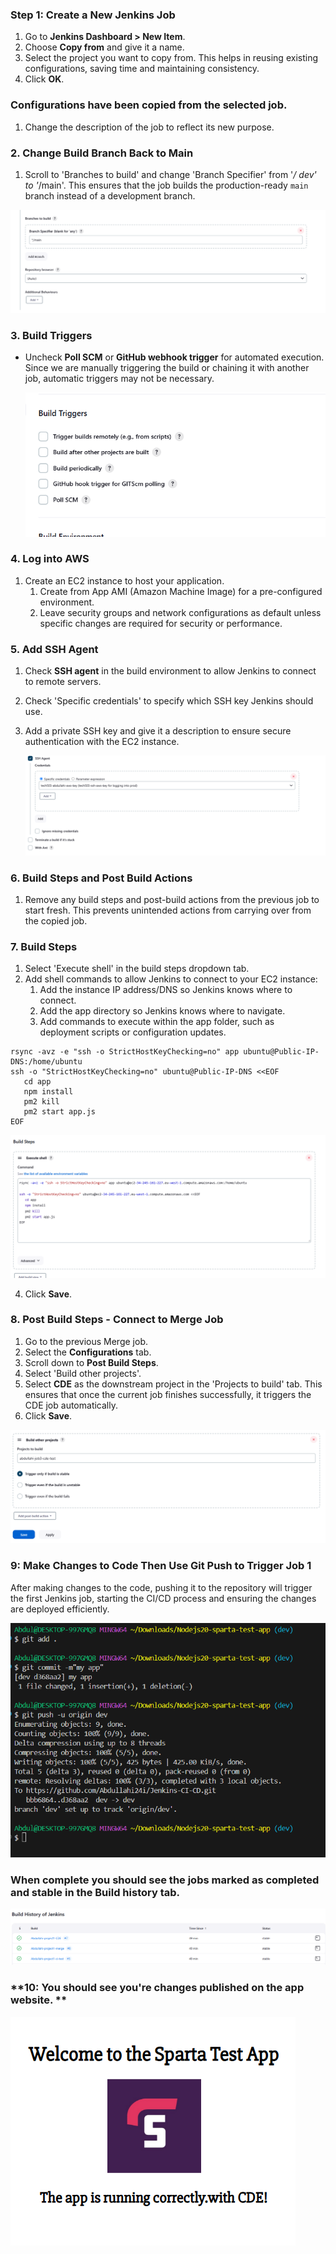 ### **Step 1: Create a New Jenkins Job**

1. Go to **Jenkins Dashboard > New Item**.
2. Choose **Copy from** and give it a name.
3. Select the project you want to copy from. This helps in reusing existing configurations, saving time and maintaining consistency.
4. Click **OK**.

### **Configurations have been copied from the selected job.**

1. Change the description of the job to reflect its new purpose.

### **2. Change Build Branch Back to Main**
  1. Scroll to 'Branches to build' and change 'Branch Specifier' from '*/ dev' to '*/main'. This ensures that the job builds the production-ready `main` branch instead of a development branch.

  ![alt text](../Pictures/Jenkins/jenkins-cde-change-branch-main.png)

### **3. Build Triggers**
- Uncheck **Poll SCM** or **GitHub webhook trigger** for automated execution. Since we are manually triggering the build or chaining it with another job, automatic triggers may not be necessary.
  
  ![alt text](../Pictures/Jenkins/jenkins-cde-no-github-trigger.png)

### **4. Log into AWS**
1. Create an EC2 instance to host your application.
   1. Create from App AMI (Amazon Machine Image) for a pre-configured environment.
   2. Leave security groups and network configurations as default unless specific changes are required for security or performance.

### **5. Add SSH Agent**
1. Check **SSH agent** in the build environment to allow Jenkins to connect to remote servers.
2. Check 'Specific credentials' to specify which SSH key Jenkins should use.
3. Add a private SSH key and give it a description to ensure secure authentication with the EC2 instance.

   ![alt text](../Pictures/Jenkins/jenkins-cde-add-ssh-agent.png)

### **6. Build Steps and Post Build Actions**
1. Remove any build steps and post-build actions from the previous job to start fresh. This prevents unintended actions from carrying over from the copied job.

### **7. Build Steps**

1. Select 'Execute shell' in the build steps dropdown tab.
2. Add shell commands to allow Jenkins to connect to your EC2 instance:
   1. Add the instance IP address/DNS so Jenkins knows where to connect.
   2. Add the app directory so Jenkins knows where to navigate.
   3. Add commands to execute within the app folder, such as deployment scripts or configuration updates.

```
rsync -avz -e "ssh -o StrictHostKeyChecking=no" app ubuntu@Public-IP-DNS:/home/ubuntu
ssh -o "StrictHostKeyChecking=no" ubuntu@Public-IP-DNS <<EOF
   cd app
   npm install
   pm2 kill
   pm2 start app.js
EOF
```



   ![alt text](../Pictures/Jenkins/jenkins-cde-add-executeshell.png)

   4. Click **Save**.

### **8. Post Build Steps - Connect to Merge Job**

1. Go to the previous Merge job.
2. Select the **Configurations** tab.
3. Scroll down to **Post Build Steps**.
4. Select 'Build other projects'.
5. Select **CDE** as the downstream project in the 'Projects to build' tab. This ensures that once the current job finishes successfully, it triggers the CDE job automatically.
6. Click **Save**.

![alt text](../Pictures/Jenkins/jenkins-add-cde-to-job2.png)

### **9: Make Changes to Code Then Use Git Push to Trigger Job 1**
After making changes to the code, pushing it to the repository will trigger the first Jenkins job, starting the CI/CD process and ensuring the changes are deployed efficiently.

![alt text](../Pictures/Jenkins/jenkins-git-push-CDE.png)


### When complete you should see the jobs marked as completed and stable in the Build history tab.


![alt text](../Pictures/Jenkins/Jenkins-build-history.png)

### **10: You should see you're changes published on the app website. **


![alt text](../Pictures/Jenkins/jenkins-cde-webapp-change.png)